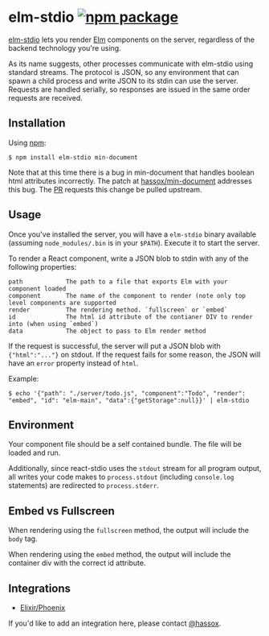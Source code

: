 # elm-stdio [![npm package][npm-badge]][npm]

[npm-badge]: https://img.shields.io/npm/v/elm-stdio.svg?style=flat-square
[npm]: https://www.npmjs.org/package/elm-stdio

[elm-stdio](https://github.com/hassox/elm-stdio) lets you render [Elm](http://elm-lang.org/) components on the server, regardless of the backend technology you're using.

As its name suggests, other processes communicate with elm-stdio using standard streams.
The protocol is JSON, so any environment that can spawn a child process and write JSON to its stdin can use the server.
Requests are handled serially, so responses are issued in the same order requests are received.

## Installation

Using [npm](https://npmjs.com):

    $ npm install elm-stdio min-document

Note that at this time there is a bug in min-document that handles boolean html attributes incorrectly.
The patch at [hassox/min-document](https://github.com/hassox/min-document) addresses this bug.
The [PR](https://github.com/Raynos/min-document/pull/31) requests this change be pulled upstream.

## Usage

Once you've installed the server, you will have a `elm-stdio` binary available (assuming `node_modules/.bin` is in your `$PATH`). Execute it to start the server.

To render a React component, write a JSON blob to stdin with any of the following properties:

    path            The path to a file that exports Elm with your component loaded
    component       The name of the component to render (note only top level components are supported
    render          The rendering method. `fullscreen` or `embed`
    id              The html id attribute of the contianer DIV to render into (when using `embed`)
    data            The object to pass to Elm render method

If the request is successful, the server will put a JSON blob with `{"html":"..."}` on stdout. If the request fails for some reason, the JSON will have an `error` property instead of `html`.

Example:

    $ echo '{"path": "./server/todo.js", "component":"Todo", "render": "embed", "id": "elm-main", "data":{"getStorage":null}}' | elm-stdio

## Environment

Your component file should be a self contained bundle. The file will be loaded
and run.

Additionally, since react-stdio uses the `stdout` stream for all program output, all writes your code makes to `process.stdout` (including `console.log` statements) are redirected to `process.stderr`.

## Embed vs Fullscreen
When rendering using the `fullscreen` method, the output will include the `body` tag.

When rendering using the `embed` method, the output will include the container
div with the correct id attribute.

## Integrations

- [Elixir/Phoenix](http://blog.overstuffedgorilla.com/render-react-with-phoenix/)

If you'd like to add an integration here, please contact [@hassox](https://twitter.com/hassox).
